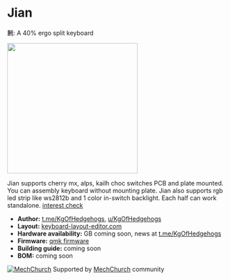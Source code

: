 # Jian

鶼: A 40% ergo split keyboard

<img src="https://i.imgur.com/iS3IbHk.jpg" data-canonical-src="Photo/Render/Layout" height="300"/>

Jian supports cherry mx, alps, kailh choc switches PCB and plate mounted. You can assembly keyboard without mounting plate. Jian also supports rgb led strip like ws2812b and 1 color in-switch backlight. Each half can work standalone. 
[interest check](https://forms.gle/FtJZ3gWMT8p4n2728)

* __Author:__ [t.me/KgOfHedgehogs](https://t.me/The2lb3oz4dr10grOfHedgehogs), [u/KgOfHedgehogs](https://reddit.com/u/KgOfHedgehogs)
* __Layout:__ [keyboard-layout-editor.com](http://www.keyboard-layout-editor.com/#/gists/4b6c2af67148f58ddd6c6b2976c4370f)
* __Hardware availability:__ GB coming soon, news at [t.me/KgOfHedgehogs](https://t.me/KgOfHedgehogs)
* __Firmware:__ [qmk firmware](https://github.com/KGOH/qmk_firmware/tree/dev_branch/keyboards/jian/)
* __Building guide:__  coming soon
* __BOM:__ coming soon

[![MechChurch](https://i.imgur.com/QHzKmkz.png)](https://t.me/s/mechchurch) Supported by [MechChurch](https://t.me/s/mechchurch) community
